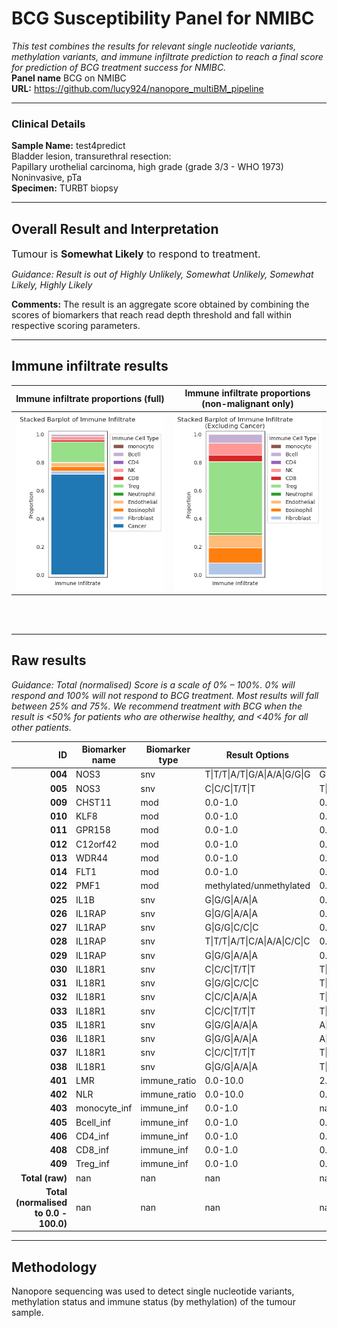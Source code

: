 # BCG Susceptibility Panel for NMIBC
*This test combines the results for relevant single nucleotide variants, methylation variants, and immune infiltrate prediction to reach a final score for prediction of BCG treatment success for NMIBC.*  
**Panel name** BCG on NMIBC<br>
**URL:** https://github.com/lucy924/nanopore_multiBM_pipeline
___
### Clinical Details
**Sample Name:** test4predict<br>
Bladder lesion, transurethral resection:<br>
Papillary urothelial carcinoma, high grade (grade 3/3 - WHO 1973)<br>
Noninvasive, pTa<br>
**Specimen:** TURBT biopsy  
___
## Overall Result and Interpretation
<span style="font-size:16px;">Tumour is **Somewhat Likely** to respond to treatment.</span><br>

*Guidance: Result is out of Highly Unlikely, Somewhat Unlikely, Somewhat Likely, Highly Likely*

**Comments:** The result is an aggregate score obtained by combining the scores of biomarkers that reach read depth threshold and fall within respective scoring parameters.

___
## Immune infiltrate results

| Immune infiltrate proportions (full) | Immune infiltrate proportions (non-malignant only) |
| --- | --- |
| ![Immune infiltrate proportions (full)](results/test6/immune_infiltrate/immune_infiltrate_barplot.png) | ![Immune infiltrate proportions (non-malignant only)](results/test6/immune_infiltrate/immune_infiltrate_barplot_noca.png) |

<br>  
<br>  

___
## Raw results
*Guidance: Total (normalised) Score is a scale of 0% – 100%. 0% will respond and 100% will not respond to BCG treatment. Most results will fall between 25% and 75%. We recommend treatment with BCG when the result is \<50% for patients who are otherwise healthy, and \<40% for all other patients.*


| **ID** | Biomarker name | Biomarker type | Result Options | Result | Score | 
|---:|---|---|---|---|---|
|**004**|NOS3|snv|T\|T/T\|A/T\|G/A\|A/A\|G/G\|G|G\|G|0.16|
|**005**|NOS3|snv|C\|C/C\|T/T\|T|T\|C|0.53|
|**009**|CHST11|mod|0.0-1.0|0.1202386872202884|2.63118846345102|
|**010**|KLF8|mod|0.0-1.0|0.2421676545300592|1.6798814563928874|
|**011**|GPR158|mod|0.0-1.0|0.2618603411513859|2.9289312366737743|
|**012**|C12orf42|mod|0.0-1.0|0.2392036753445635|1.781592649310873|
|**013**|WDR44|mod|0.0-1.0|0.6964944649446494|1.1329889298892988|
|**014**|FLT1|mod|0.0-1.0|0.0413255360623781|1.5478070175438603|
|**022**|PMF1|mod|methylated/unmethylated|0.7149390243902439|1.21|
|**025**|IL1B|snv|G\|G/G\|A/A\|A|0.7149390243902439|1.0|
|**026**|IL1RAP|snv|G\|G/G\|A/A\|A|0.7149390243902439|1.0|
|**027**|IL1RAP|snv|G\|G/G\|C/C\|C|0.7149390243902439|1.0|
|**028**|IL1RAP|snv|T\|T/T\|A/T\|C/A\|A/A\|C/C\|C|0.7149390243902439|1.0|
|**029**|IL1RAP|snv|G\|G/G\|A/A\|A|0.7149390243902439|1.0|
|**030**|IL18R1|snv|C\|C/C\|T/T\|T|T\|T|0.16|
|**031**|IL18R1|snv|G\|G/G\|C/C\|C|T\|T|1.0|
|**032**|IL18R1|snv|C\|C/C\|A/A\|A|T\|T|1.0|
|**033**|IL18R1|snv|C\|C/C\|T/T\|T|T\|T|0.16|
|**035**|IL18R1|snv|G\|G/G\|A/A\|A|A\|A|0.16|
|**036**|IL18R1|snv|G\|G/G\|A/A\|A|A\|A|1.0|
|**037**|IL18R1|snv|C\|C/C\|T/T\|T|T\|T|0.16|
|**038**|IL18R1|snv|G\|G/G\|A/A\|A|T\|T|1.0|
|**401**|LMR|immune_ratio|0.0-10.0|2.973359663832316|4.946719327664632|
|**402**|NLR|immune_ratio|0.0-10.0|0.3423641081742103|1.6576358918257903|
|**403**|monocyte_inf|immune_inf|0.0-1.0|nan|nan|
|**405**|Bcell_inf|immune_inf|0.0-1.0|0.9044892569439369|1.7155914055551502|
|**406**|CD4_inf|immune_inf|0.0-1.0|0.851659066167062|0.336663626466825|
|**408**|CD8_inf|immune_inf|0.0-1.0|0.0668717129484986|0.0798769722309009|
|**409**|Treg_inf|immune_inf|0.0-1.0|0.7722534591745389|1.5218027673396315|
|**Total (raw)**|nan|nan|nan|nan|33.500679744344644|
|**Total (normalised to 0.0 - 100.0)**|nan|nan|nan|nan|47.05501206028529|

<!-- </div>   -->

___
## Methodology
Nanopore sequencing was used to detect single nucleotide variants, methylation status and immune status (by methylation) of the tumour sample. 
